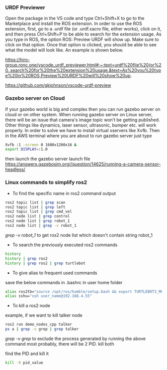 ### URDF Previewer

Open the package in the VS code and type Ctrl+Shift+X to go to the Marketplace and install the ROS extension. 
In order to use the ROS extension, first, go to a .urdf file (or .urdf.xacro file, either works), click on it, and then press Ctrl+Shift+P to be able to search for the extension usage.
As you type in ROS, the option ROS: Preview URDF will show up. Make sure to click on that option.
Once that option is clicked, you should be able to see what the model will look like. An example is shown below.


https://hiro-group.ronc.one/vscode_urdf_previewer.html#:~:text=urdf%20file%20(or%20.,search%20for%20the%20extension%20usage.&text=As%20you%20type%20in%20ROS,Preview%20URDF%20will%20show%20up.

https://github.com/gkjohnson/vscode-urdf-preview

### Gazebo server on Cloud

If your gazebo world is big and complex then you can run gazebo server on cloud or on other system.
When running gazebo server on Linux server, there will be an issue that camera's image topic won’t be getting published. Other things like dynamics, laser sensor, ultrasonic, bumper etc. will work properly. In order to solve we have to install virtual xservers like Xvfb. Then in the AWS terminal where you are about to run gazebo server just type 

```bash
Xvfb :1 -screen 0 1600x1200x16 &
export DISPLAY=:1.0
```

then launch the gazebo server launch file
https://answers.gazebosim.org//question/14625/running-a-camera-sensor-headless/


### Linux commands to simplify ros2

* To find the specific name in ros2 command output

```bash
ros2 topic list | grep scan
ros2 topic list | grep left
ros2 topic list | grep cmd_vel
ros2 node list | grep control
ros2 node list | grep robot_1
ros2 node list | grep -v robot_1
```
*grep -v robot_1* to get ros2 node list which doesn't contain string robot_1

* To search the previously executed ros2 commands

```bash
history
history | grep ros2
history | grep ros2 | grep turtlebot
```

* To give alias to frequent used commands

save the below commands in .bashrc in user home folder
```bash
alias ros2tb="source /opt/ros/humble/setup.bash && export TURTLEBOT3_MODEL=waffle && export GAZEBO_MODEL_PATH=$GAZEBO_MODEL_PATH:/opt/ros/humble/share/turtlebot3_gazebo/models && ros2 launch nav2_bringup tb3_simulation_launch.py headless:=False"
alias sshu="ssh user_name@192.168.4.55"
```

* To kill a ros2 node

example, if we want to kill talker node 

```bash
ros2 run demo_nodes_cpp talker
ps a | grep -v grep | grep talker
```

*grep -v grep* to exclude the process generated by running the above command
most probably, there will be 2 PID. kill both

find the PID and kill it

```bash
kill -9 pid_value
```

